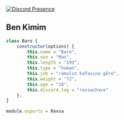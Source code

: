 [![Discord Presence](https://lanyard-profile-readme.vercel.app/api/368642739497074699?hideDiscrim=true)](https://discord.com/users/368642739497074699)

<h2>Ben Kimim</h2>

```js
class Baro {
    constructor(options) {
        this.name = "Baro",
        this.sex = "Man",
        this.length = "193",
        this.type = "human",
        this.job = "ramalın kafasına göre",
        this.weight = "72",
        this.age = "18",
        this.discord.tag = "rexsachavo"
    };
}

module.exports = Rexsa
```
